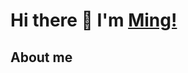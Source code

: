 # Hi there 👋 I'm [Ming!](https://himing4.github.io/himing.io/)
## About me 



<!-- 
## Reach me 
[![Github](https://img.shields.io/github/followers/SAnBlog?label=Github&style=social)](https://github.com/Himing4)
[![码云](https://img.shields.io/badge/%E7%A0%81%E4%BA%91-SAnBlog-red)](https://gitee.com/SAnBlog)
[![Blog](https://img.shields.io/badge/Blog-SAnBlog-blue)](https://sanii.cn/)
[![小程序](https://img.shields.io/badge/小程序-SAnBlog-green)](https://app.sanii.cn/)
[![公众号](https://img.shields.io/badge/公众号-SAnBlog-green)](https://app.sanii.cn/)
[![Mail](https://img.shields.io/badge/-shouliang.wang@qq.com-gray?style=flat-square&logo=gmail&logoColor=red&link=)](mailto:shouliang.wang@qq.com)
-->
<!--
**Himing4/Himing4** is a ✨ _special_ ✨ repository because its `README.md` (this file) appears on your GitHub profile.

Here are some ideas to get you started:

- 🔭 I’m currently working on ...
- 🌱 I’m currently learning ...
- 👯 I’m looking to collaborate on ...
- 🤔 I’m looking for help with ...
- 💬 Ask me about ...
- 📫 How to reach me: ...
- 😄 Pronouns: ...
- ⚡ Fun fact: ...
-->
